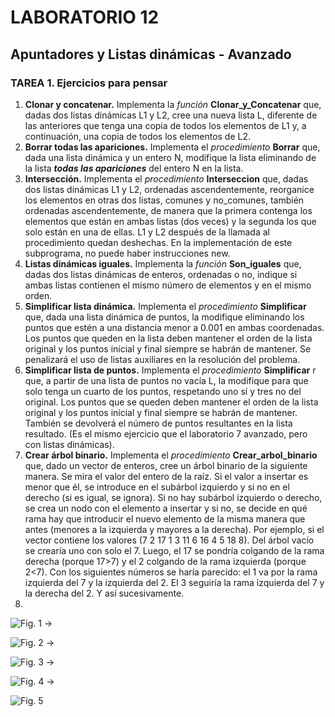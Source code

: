 # LABORATORIO 12
## Apuntadores y Listas dinámicas - Avanzado
### TAREA 1. Ejercicios para pensar
1. **Clonar y concatenar.** Implementa la _función_ **Clonar_y_Concatenar** que, dadas dos listas dinámicas L1 y L2, cree una nueva lista L, diferente de las anteriores que tenga una copia de todos los elementos de L1 y, a continuación, una copia de todos los elementos de L2.
2. **Borrar todas las apariciones.** Implementa el _procedimiento_ **Borrar** que, dada una lista dinámica y un entero N, modifique la lista eliminando de la lista _**todas las apariciones**_ del entero N en la lista.
3. **Intersección.** Implementa el _procedimiento_ **Interseccion** que, dadas dos listas dinámicas L1 y L2, ordenadas ascendentemente, reorganice los elementos en otras dos listas, comunes y no_comunes, también ordenadas ascendentemente, de manera que la primera contenga los elementos que están en ambas listas (dos veces) y la segunda los que solo están en una de ellas. L1 y L2 después de la llamada al procedimiento quedan deshechas. En la implementación de este subprograma, no puede haber instrucciones new.
4. **Listas dinámicas iguales.** Implementa la _función_ **Son_iguales** que, dadas dos listas dinámicas de enteros, ordenadas o no, indique si ambas listas contienen el mismo número de elementos y en el mismo orden.
5. **Simplificar lista dinámica.** Implementa el _procedimiento_ **Simplificar** que, dada una lista dinámica de puntos, la modifique eliminando los puntos que estén a una distancia menor a 0.001 en ambas coordenadas. Los puntos que queden en la lista deben mantener el orden de la lista original y los puntos inicial y final siempre se habrán de mantener. Se penalizará el uso de listas auxiliares en la resolución del problema.
6. **Simplificar lista de puntos.** Implementa el _procedimiento_ **Simplificar** r que, a partir de una lista de puntos no vacía L, la modifique para que solo tenga un cuarto de los puntos, respetando uno sí y tres no del original. Los puntos que se queden deben mantener el orden de la lista original y los puntos inicial y final siempre se habrán de mantener. También se devolverá el número de puntos resultantes en la lista resultado. (Es el mismo ejercicio que el laboratorio 7 avanzado, pero con listas dinámicas).
7. **Crear árbol binario.** Implementa el _procedimiento_ **Crear_arbol_binario** que, dado un vector de enteros, cree un árbol binario de la siguiente manera. Se mira el valor del entero de la raíz. Si el valor a insertar es menor que él, se introduce en el subárbol izquierdo y si no en el derecho (si es igual, se ignora). Si no hay subárbol izquierdo o derecho, se crea un nodo con el elemento a insertar y si no, se decide en qué rama hay que introducir el nuevo elemento de la misma manera que antes (menores a la izquierda y mayores a la derecha). Por ejemplo, si el vector contiene los valores (7 2 17 1 3 11 6 16 4 5 18 8). Del árbol vacío se crearía uno con solo el 7. Luego, el 17 se pondría colgando de la rama derecha (porque 17>7) y el 2 colgando de la rama izquierda (porque 2<7). Con los siguientes números se haría parecido: el 1 va por la rama izquierda del 7 y la izquierda del 2. El 3 seguiría la rama izquierda del 7 y la derecha del 2. Y así sucesivamente.
8. 
![Fig. 1](https://github.com/lukabergs/ia-pb-lab12/assets/52601751/e8f267ef-b31c-4000-92fa-caee913ec2cc) &#8594;

![Fig. 2](https://github.com/lukabergs/ia-pb-lab12/assets/52601751/14f01bfe-0296-4fb0-9e08-235a36a50bb1) &#8594;

![Fig. 3](https://github.com/lukabergs/ia-pb-lab12/assets/52601751/71710687-410a-4872-8958-7b8631f44765) &#8594;

![Fig. 4](https://github.com/lukabergs/ia-pb-lab12/assets/52601751/adcfade8-b23d-4847-b766-59f98ef71ef7) &#8594;

![Fig. 5](https://github.com/lukabergs/ia-pb-lab12/assets/52601751/745b4fc5-ce96-4269-943f-bc65a2672fdb)
